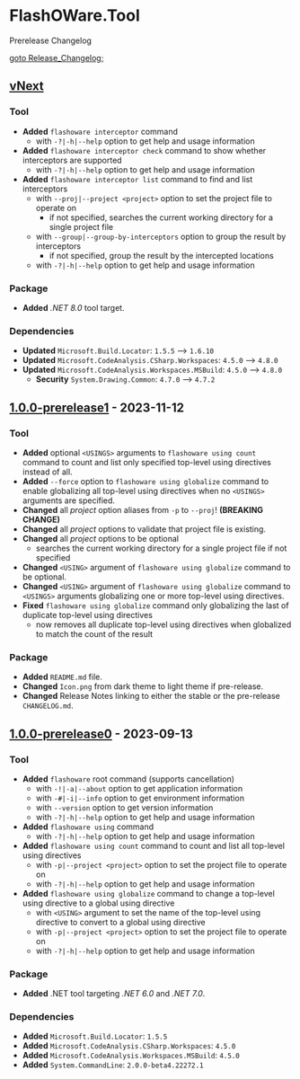 # FlashOWare.Tool
Prerelease Changelog

[goto Release_Changelog;](./CHANGELOG.md)

## [vNext]
### Tool
- **Added** `flashoware interceptor` command
  - with `-?|-h|--help` option to get help and usage information
- **Added** `flashoware interceptor check` command to show whether interceptors are supported
  - with `-?|-h|--help` option to get help and usage information
- **Added** `flashoware interceptor list` command to find and list interceptors
  - with `--proj|--project <project>` option to set the project file to operate on
    - if not specified, searches the current working directory for a single project file
  - with `--group|--group-by-interceptors` option to group the result by interceptors
    - if not specified, group the result by the intercepted locations
  - with `-?|-h|--help` option to get help and usage information

### Package
- **Added** _.NET 8.0_ tool target.

### Dependencies
- **Updated** `Microsoft.Build.Locator`: `1.5.5` --> `1.6.10`
- **Updated** `Microsoft.CodeAnalysis.CSharp.Workspaces`: `4.5.0` --> `4.8.0`
- **Updated** `Microsoft.CodeAnalysis.Workspaces.MSBuild`: `4.5.0` --> `4.8.0`
  - **Security** `System.Drawing.Common`: `4.7.0` --> `4.7.2`

## [1.0.0-prerelease1] - 2023-11-12
### Tool
- **Added** optional `<USINGS>` arguments to `flashoware using count` command to count and list only specified top-level using directives instead of all.
- **Added** `--force` option to `flashoware using globalize` command to enable globalizing all top-level using directives when no `<USINGS>` arguments are specified.
- **Changed** all _project_ option aliases from `-p` to `--proj`! **(BREAKING CHANGE)**
- **Changed** all _project_ options to validate that project file is existing.
- **Changed** all _project_ options to be optional
  - searches the current working directory for a single project file if not specified
- **Changed** `<USING>` argument of `flashoware using globalize` command to be optional.
- **Changed** `<USING>` argument of `flashoware using globalize` command to `<USINGS>` arguments globalizing one or more top-level using directives.
- **Fixed** `flashoware using globalize` command only globalizing the last of duplicate top-level using directives
  - now removes all duplicate top-level using directives when globalized to match the count of the result

### Package
- **Added** `README.md` file.
- **Changed** `Icon.png` from dark theme to light theme if pre-release.
- **Changed** Release Notes linking to either the stable or the pre-release `CHANGELOG.md`.

## [1.0.0-prerelease0] - 2023-09-13
### Tool
- **Added** `flashoware` root command (supports cancellation)
  - with `-!|-a|--about` option to get application information
  - with `-#|-i|--info` option to get environment information
  - with `--version` option to get version information
  - with `-?|-h|--help` option to get help and usage information
- **Added** `flashoware using` command
  - with `-?|-h|--help` option to get help and usage information
- **Added** `flashoware using count` command to count and list all top-level using directives
  - with `-p|--project <project>` option to set the project file to operate on
  - with `-?|-h|--help` option to get help and usage information
- **Added** `flashoware using globalize` command to change a top-level using directive to a global using directive
  - with `<USING>` argument to set the name of the top-level using directive to convert to a global using directive
  - with `-p|--project <project>` option to set the project file to operate on
  - with `-?|-h|--help` option to get help and usage information

### Package
- **Added** .NET tool targeting _.NET 6.0_ and _.NET 7.0_.

### Dependencies
- **Added** `Microsoft.Build.Locator`: `1.5.5`
- **Added** `Microsoft.CodeAnalysis.CSharp.Workspaces`: `4.5.0`
- **Added** `Microsoft.CodeAnalysis.Workspaces.MSBuild`: `4.5.0`
- **Added** `System.CommandLine`: `2.0.0-beta4.22272.1`

[vnext]: https://github.com/FlashOWare/FlashOWare.Tool/compare/v1.0.0-prerelease1...HEAD
[1.0.0-prerelease1]: https://github.com/FlashOWare/FlashOWare.Tool/compare/v1.0.0-prerelease0...v1.0.0-prerelease1
[1.0.0-prerelease0]: https://github.com/FlashOWare/FlashOWare.Tool/releases/tag/v1.0.0-prerelease0
